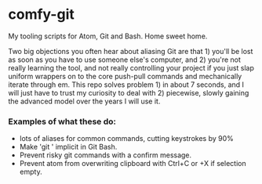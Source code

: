 # comfy-git

My tooling scripts for Atom, Git and Bash. Home sweet home.

Two big objections you often hear about aliasing Git are that 1) you'll be lost as soon as you have to use someone else's computer, and 2) you're not really learning the tool, and not really controlling your project if you just slap uniform wrappers on to the core push-pull commands and mechanically iterate through em. This repo solves problem 1) in about 7 seconds, and I will just have to trust my curiosity to deal with 2) piecewise, slowly gaining the advanced model over the years I will use it.

### Examples of what these do:

* lots of aliases for common commands, cutting keystrokes by 90%
* Make 'git ' implicit in Git Bash.
* Prevent risky git commands with a confirm message.
* Prevent atom from overwriting clipboard with Ctrl+C or +X if selection empty.
